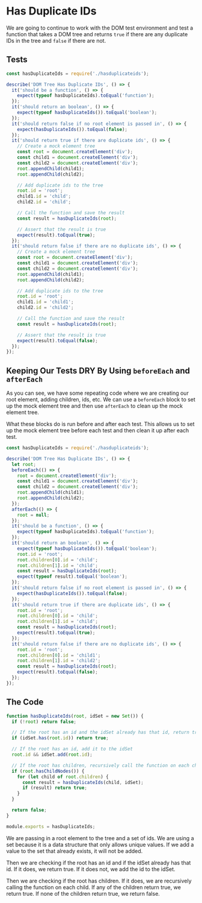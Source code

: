 # Has Duplicate IDs

We are going to continue to work with the DOM test environment and test a function that takes a DOM tree and returns `true` if there are any duplicate IDs in the tree and `false` if there are not.

## Tests

```js
const hasDuplicateIds = require('./hasduplicateids');

describe('DOM Tree Has Duplicate IDs', () => {
  it('should be a function', () => {
    expect(typeof hasDuplicateIds).toEqual('function');
  });
  it('should return an boolean', () => {
    expect(typeof hasDuplicateIds()).toEqual('boolean');
  });
  it('should return false if no root element is passed in', () => {
    expect(hasDuplicateIds()).toEqual(false);
  });
  it('should return true if there are duplicate ids', () => {
    // Create a mock element tree
    const root = document.createElement('div');
    const child1 = document.createElement('div');
    const child2 = document.createElement('div');
    root.appendChild(child1);
    root.appendChild(child2);

    // Add duplicate ids to the tree
    root.id = 'root';
    child1.id = 'child';
    child2.id = 'child';

    // Call the function and save the result
    const result = hasDuplicateIds(root);

    // Assert that the result is true
    expect(result).toEqual(true);
  });
  it('should return false if there are no duplicate ids', () => {
    // Create a mock element tree
    const root = document.createElement('div');
    const child1 = document.createElement('div');
    const child2 = document.createElement('div');
    root.appendChild(child1);
    root.appendChild(child2);

    // Add duplicate ids to the tree
    root.id = 'root';
    child1.id = 'child1';
    child2.id = 'child2';

    // Call the function and save the result
    const result = hasDuplicateIds(root);

    // Assert that the result is true
    expect(result).toEqual(false);
  });
});
```

## Keeping Our Tests DRY By Using `beforeEach` and `afterEach`

As you can see, we have some repeating code where we are creating our root element, adding children, ids, etc. We can use a `beforeEach` block to set up the mock element tree and then use `afterEach` to clean up the mock element tree.

What these blocks do is run before and after each test. This allows us to set up the mock element tree before each test and then clean it up after each test.

```js
const hasDuplicateIds = require('./hasduplicateids');

describe('DOM Tree Has Duplicate IDs', () => {
  let root;
  beforeEach(() => {
    root = document.createElement('div');
    const child1 = document.createElement('div');
    const child2 = document.createElement('div');
    root.appendChild(child1);
    root.appendChild(child2);
  });
  afterEach(() => {
    root = null;
  });
  it('should be a function', () => {
    expect(typeof hasDuplicateIds).toEqual('function');
  });
  it('should return an boolean', () => {
    expect(typeof hasDuplicateIds()).toEqual('boolean');
    root.id = 'root';
    root.children[0].id = 'child';
    root.children[1].id = 'child';
    const result = hasDuplicateIds(root);
    expect(typeof result).toEqual('boolean');
  });
  it('should return false if no root element is passed in', () => {
    expect(hasDuplicateIds()).toEqual(false);
  });
  it('should return true if there are duplicate ids', () => {
    root.id = 'root';
    root.children[0].id = 'child';
    root.children[1].id = 'child';
    const result = hasDuplicateIds(root);
    expect(result).toEqual(true);
  });
  it('should return false if there are no duplicate ids', () => {
    root.id = 'root';
    root.children[0].id = 'child1';
    root.children[1].id = 'child2';
    const result = hasDuplicateIds(root);
    expect(result).toEqual(false);
  });
});
```

## The Code

```js
function hasDuplicateIds(root, idSet = new Set()) {
  if (!root) return false;

  // If the root has an id and the idSet already has that id, return true
  if (idSet.has(root.id)) return true;

  // If the root has an id, add it to the idSet
  root.id && idSet.add(root.id);

  // If the root has children, recursively call the function on each child
  if (root.hasChildNodes()) {
    for (let child of root.children) {
      const result = hasDuplicateIds(child, idSet);
      if (result) return true;
    }
  }

  return false;
}

module.exports = hasDuplicateIds;
```

We are passing in a root element to the tree and a set of ids. We are using a set because it is a data structure that only allows unique values. If we add a value to the set that already exists, it will not be added.

Then we are checking if the root has an id and if the idSet already has that id. If it does, we return true. If it does not, we add the id to the idSet.

Then we are checking if the root has children. If it does, we are recursively calling the function on each child. If any of the children return true, we return true. If none of the children return true, we return false.
